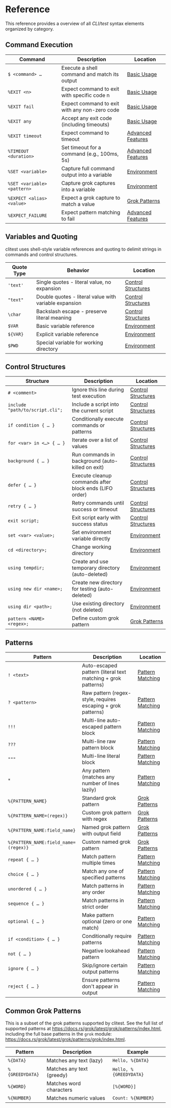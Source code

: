 # Reference

This reference provides a overview of all _CLI/test_ syntax elements organized
by category.

## Command Execution

| Command                     | Description                                   | Location                                                       |
| --------------------------- | --------------------------------------------- | -------------------------------------------------------------- |
| `$ <command> …`             | Execute a shell command and match its output  | [Basic Usage](./basic-usage.md#executing-commands)             |
| `%EXIT <n>`                 | Expect command to exit with specific code n   | [Basic Usage](./basic-usage.md#exit-codes)                     |
| `%EXIT fail`                | Expect command to exit with any non-zero code | [Basic Usage](./basic-usage.md#exit-codes)                     |
| `%EXIT any`                 | Accept any exit code (including timeouts)     | [Basic Usage](./basic-usage.md#exit-codes)                     |
| `%EXIT timeout`             | Expect command to timeout                     | [Advanced Features](./advanced-features.md#timeouts)           |
| `%TIMEOUT <duration>`       | Set timeout for a command (e.g., 100ms, 5s)   | [Advanced Features](./advanced-features.md#timeouts)           |
| `%SET <variable>`           | Capture full command output into a variable   | [Environment](./environment.md#using-set)                      |
| `%SET <variable> <pattern>` | Capture grok captures into a variable         | [Environment](./environment.md#using-set)                      |
| `%EXPECT <alias> <value>`   | Expect a grok capture to match a value        | [Grok Patterns](./grok-patterns.md#expectations-and-aliases)   |
| `%EXPECT_FAILURE`           | Expect pattern matching to fail               | [Advanced Features](./advanced-features.md#expecting-failures) |

## Variables and Quoting

clitest uses shell-style variable references and quoting to delimit strings in
commands and control structures.

| Quote Type | Behavior                                              | Location                                              |
| ---------- | ----------------------------------------------------- | ----------------------------------------------------- |
| `'text'`   | Single quotes - literal value, no expansion           | [Control Structures](./control-structures.md#quoting) |
| `"text"`   | Double quotes - literal value with variable expansion | [Control Structures](./control-structures.md#quoting) |
| `\char`    | Backslash escape - preserve literal meaning           | [Control Structures](./control-structures.md#quoting) |
| `$VAR`     | Basic variable reference                              | [Environment](./environment.md#basic-reference)       |
| `${VAR}`   | Explicit variable reference                           | [Environment](./environment.md#explicit-reference)    |
| `$PWD`     | Special variable for working directory                | [Environment](./environment.md#pwd)                   |

## Control Structures

| Structure                       | Description                                            | Location                                                           |
| ------------------------------- | ------------------------------------------------------ | ------------------------------------------------------------------ |
| `# <comment>`                   | Ignore this line during test execution                 | [Control Structures](./control-structures.md#comments)             |
| `include "path/to/script.cli";` | Include a script into the current script               | [Control Structures](./control-structures.md#include)              |
| `if condition { … }`            | Conditionally execute commands or patterns             | [Control Structures](./control-structures.md#conditional-blocks)   |
| `for <var> in <…> { … }`        | Iterate over a list of values                          | [Control Structures](./control-structures.md#for-loops)            |
| `background { … }`              | Run commands in background (auto-killed on exit)       | [Control Structures](./control-structures.md#background-processes) |
| `defer { … }`                   | Execute cleanup commands after block ends (LIFO order) | [Control Structures](./control-structures.md#deferred-cleanup)     |
| `retry { … }`                   | Retry commands until success or timeout                | [Control Structures](./control-structures.md#retry)                |
| `exit script;`                  | Exit script early with success status                  | [Control Structures](./control-structures.md#early-exit)           |
| `set <var> <value>;`            | Set environment variable directly                      | [Environment](./environment.md#using-set)                          |
| `cd <directory>;`               | Change working directory                               | [Environment](./environment.md#changing-directory)                 |
| `using tempdir;`                | Create and use temporary directory (auto-deleted)      | [Environment](./environment.md#using-temporary-directories)        |
| `using new dir <name>;`         | Create new directory for testing (auto-deleted)        | [Environment](./environment.md#creating-new-directories)           |
| `using dir <path>;`             | Use existing directory (not deleted)                   | [Environment](./environment.md#using-existing-directories)         |
| `pattern <NAME> <regex>;`       | Define custom grok pattern                             | [Grok Patterns](./grok-patterns.md#examples)                       |

## Patterns

| Pattern                              | Description                                                  | Location                                                          |
| ------------------------------------ | ------------------------------------------------------------ | ----------------------------------------------------------------- |
| `! <text>`                           | Auto-escaped pattern (literal text matching + grok patterns) | [Pattern Matching](./pattern-matching.md#auto-escaped-patterns)   |
| `? <pattern>`                        | Raw pattern (regex-style, requires escaping + grok patterns) | [Pattern Matching](./pattern-matching.md#raw-patterns)            |
| `!!!`                                | Multi-line auto-escaped pattern block                        | [Pattern Matching](./pattern-matching.md#auto-escaped-multi-line) |
| `???`                                | Multi-line raw pattern block                                 | [Pattern Matching](./pattern-matching.md#literal-multi-line) |
| `"""`                                | Multi-line literal block                                     | [Pattern Matching](./pattern-matching.md#raw-multi-line)          |
| `*`                                  | Any pattern (matches any number of lines lazily)             | [Pattern Matching](./pattern-matching.md#any-pattern)             |
| `%{PATTERN_NAME}`                    | Standard grok pattern                                        | [Grok Patterns](./grok-patterns.md#syntax)                        |
| `%{PATTERN_NAME=(regex)}`            | Custom grok pattern with regex                               | [Grok Patterns](./grok-patterns.md#syntax)                        |
| `%{PATTERN_NAME:field_name}`         | Named grok pattern with output field                         | [Grok Patterns](./grok-patterns.md#syntax)                        |
| `%{PATTERN_NAME:field_name=(regex)}` | Custom named grok pattern                                    | [Grok Patterns](./grok-patterns.md#syntax)                        |
| `repeat { … }`                       | Match pattern multiple times                                 | [Pattern Matching](./pattern-matching.md#repeat)                  |
| `choice { … }`                       | Match any one of specified patterns                          | [Pattern Matching](./pattern-matching.md#choice)                  |
| `unordered { … }`                    | Match patterns in any order                                  | [Pattern Matching](./pattern-matching.md#unordered)               |
| `sequence { … }`                     | Match patterns in strict order                               | [Pattern Matching](./pattern-matching.md#sequence)                |
| `optional { … }`                     | Make pattern optional (zero or one match)                    | [Pattern Matching](./pattern-matching.md#optional)                |
| `if <condition> { … }`               | Conditionally require patterns                               | [Pattern Matching](./pattern-matching.md#conditional-patterns)    |
| `not { … }`                          | Negative lookahead pattern                                   | [Pattern Matching](./pattern-matching.md#not)                     |
| `ignore { … }`                       | Skip/ignore certain output patterns                          | [Pattern Matching](./pattern-matching.md#ignore)                  |
| `reject { … }`                       | Ensure patterns don't appear in output                       | [Pattern Matching](./pattern-matching.md#reject)                  |

## Common Grok Patterns

This is a subset of the grok patterns supported by clitest. See the full list of
supported patterns at <https://docs.rs/grok/latest/grok/patterns/index.html>,
including the full base patterns in the `grok` module:
<https://docs.rs/grok/latest/grok/patterns/grok/index.html>.

| Pattern         | Description               | Example                |
| --------------- | ------------------------- | ---------------------- |
| `%{DATA}`       | Matches any text (lazy)   | `Hello, %{DATA}`       |
| `%{GREEDYDATA}` | Matches any text (greedy) | `Hello, %{GREEDYDATA}` |
| `%{WORD}`       | Matches word characters   | `[%{WORD}]`            |
| `%{NUMBER}`     | Matches numeric values    | `Count: %{NUMBER}`     |
